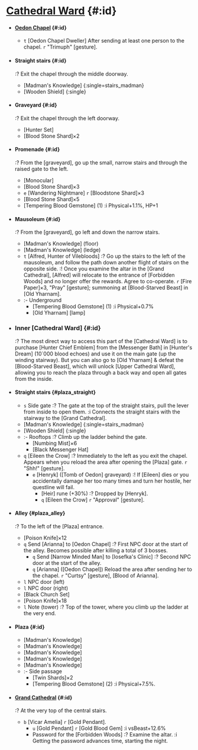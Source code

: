 # [Cathedral Ward](@) {#:id}

+ #### [Oedon Chapel](@) {#:id}
  - `t` [Oedon Chapel Dweller]
    After sending at least one person to the chapel.
    `r` "Trimuph" [gesture].
  
+ #### Straight stairs {#:id}
  :? Exit the chapel through the middle doorway.
  - [Madman's Knowledge] {:single=stairs_madman}
  - [Wooden Shield] {:single}
  
+ #### Graveyard {#:id}
  :? Exit the chapel through the left doorway.
  - [Hunter Set]
  - [Blood Stone Shard]×2

+ #### Promenade {#:id}
  :? From the [graveyard], go up the small, narrow stairs and through the raised gate to the left.
  - [Monocular]
  - [Blood Stone Shard]×3
  - `e` [Wandering Nightmare]
    `r` [Bloodstone Shard]×3
  - [Blood Stone Shard]×5
  - [Tempering Blood Gemstone] (1)
    :i Physical+1.1%, HP+1
      
+ #### Mausoleum {#:id}
  :? From the [graveyard], go left and down the narrow stairs.
  - [Madman's Knowledge] (floor)
  - [Madman's Knowledge] (ledge)
  - `t` [Alfred, Hunter of Vilebloods]
    :? Go up the stairs to the left of the mausoleum, and follow the path down another flight of stairs on the opposite side.
    :! Once you examine the altar in the [Grand Cathedral], [Alfred] will relocate to the entrance of [Forbidden Woods] and no longer offer the rewards.
    Agree to co-operate.
    `r` [Fire Paper]×3, "Pray" [gesture]; summoning at [Blood-Starved Beast] in [Old Yharnam].
  - :- Underground
    - [Tempering Blood Gemstone] (1)
      :i Physical+0.7%
    - [Old Yharnam] [lamp]


+ ### Inner [Cathedral Ward] {#:id}
  :? The most direct way to access this part of the [Cathedral Ward] is to purchase [Hunter Chief Emblem] from the [Messenger Bath] in [Hunter's Dream] (10`000 blood echoes) and use it on the main gate (up the winding stairway). But you can also go to [Old Yharnam] & defeat the [Blood-Starved Beast], which will unlock [Upper Cathedral Ward], allowing you to reach the plaza through a back way and open all gates from the inside.

+ #### Straight stairs {#plaza_straight}
  - `s` Side gate
    :? The gate at the top of the straight stairs, pull the lever from inside to open them.
    :i Connects the straight stairs with the stairway to the [Grand Cathedral].
  - [Madman's Knowledge] {:single=stairs_madman}
  - [Wooden Shield] {:single}
  - :- Rooftops
    :? Climb up the ladder behind the gate.
    - [Numbing Mist]×6
    - [Black Messenger Hat]
  - `q` [Eileen the Crow]
    :? Immediately to the left as you exit the chapel.
    Appears when you reload the area after opening the [Plaza] gate.
    `r` "Shh!" [gesture].
    - `e` [Henryk] ([Tomb of Oedon] graveyard)
      :! If [Eileen] dies or you accidentally damage her too many times and turn her hostile, her questline will fail.
      - [Heir] rune (+30%)
        :? Dropped by [Henryk].
      - `q` [Eileen the Crow]
        `r` "Approval" [gesture].
    
+ #### Alley {#plaza_alley}
  :? To the left of the [Plaza] entrance.
  - [Poison Knife]×12
  - `q` Send [Arianna] to [Oedon Chapel]
    :? First NPC door at the start of the alley.
    Becomes possible after killing a total of 3 bosses.
    - `q` Send [Narrow Minded Man] to [Iosefka's Clinic]
      :? Second NPC door at the start of the alley.
    - `q` [Arianna] ([Oedon Chapel])
      Reload the area after sending her to the chapel.
      `r` "Curtsy" [gesture], [Blood of Arianna].
  - `l` NPC door (left)
  - `l` NPC door (right)
  - [Black Church Set]
  - [Poison Knife]×18
  - `l` Note (tower)
    :? Top of the tower, where you climb up the ladder at the very end.
  
+ #### Plaza {#:id}
  - [Madman's Knowledge]
  - [Madman's Knowledge]
  - [Madman's Knowledge]
  - [Madman's Knowledge]
  - [Madman's Knowledge]
  - :- Side passage
    - [Twin Shards]×2
    - [Tempering Blood Gemstone] (2)
      :i Physical+7.5%.
    

+ #### [Grand Cathedral](@) {#:id}
  :? At the very top of the central stairs.
  - `b` [Vicar Amelia]
    `r` [Gold Pendant].
    - `u` [Gold Pendant]
      `r` [Gold Blood Gem]
      :i vsBeast+12.6%
    - Password for the [Forbidden Woods]
      :? Examine the altar.
      :i Getting the password advances time, starting the night.
